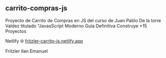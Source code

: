 ## carrito-compras-js
Proyecto de Carrito de Compras en JS del curso de Juan Pablo De la torre Valdez titulado "JavasScript Moderno Guía Definitiva Construye +15 Proyectos

Netlify 🌐
[fritzler-carrito-js.netlify.app](https://fritzler-carrito-js.netlify.app/)

Fritzler Ilan Emanuel
